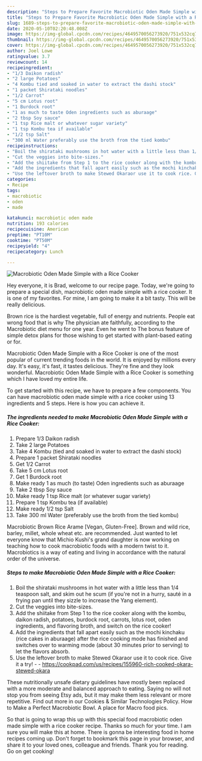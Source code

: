 ```yaml
---
description: "Steps to Prepare Favorite Macrobiotic Oden Made Simple with a Rice Cooker"
title: "Steps to Prepare Favorite Macrobiotic Oden Made Simple with a Rice Cooker"
slug: 1689-steps-to-prepare-favorite-macrobiotic-oden-made-simple-with-a-rice-cooker
date: 2020-05-10T02:20:48.008Z
image: https://img-global.cpcdn.com/recipes/4649570056273920/751x532cq70/macrobiotic-oden-made-simple-with-a-rice-cooker-recipe-main-photo.jpg
thumbnail: https://img-global.cpcdn.com/recipes/4649570056273920/751x532cq70/macrobiotic-oden-made-simple-with-a-rice-cooker-recipe-main-photo.jpg
cover: https://img-global.cpcdn.com/recipes/4649570056273920/751x532cq70/macrobiotic-oden-made-simple-with-a-rice-cooker-recipe-main-photo.jpg
author: Joel Lowe
ratingvalue: 3.7
reviewcount: 14
recipeingredient:
- "1/3 Daikon radish"
- "2 large Potatoes"
- "4 Kombu tied and soaked in water to extract the dashi stock"
- "1 packet Shirataki noodles"
- "1/2 Carrot"
- "5 cm Lotus root"
- "1 Burdock root"
- "1 as much to taste Oden ingredients such as aburaage"
- "2 tbsp Soy sauce"
- "1 tsp Rice malt or whatever sugar variety"
- "1 tsp Kombu tea if available"
- "1/2 tsp Salt"
- "300 ml Water preferably use the broth from the tied kombu"
recipeinstructions:
- "Boil the shirataki mushrooms in hot water with a little less than 1/4 teaspoon salt, and skim out he scum (if you&#39;re not in a hurry, sauté in a frying pan until they sizzle to increase the Yang element)."
- "Cut the veggies into bite-sizes."
- "Add the shiitake from Step 1 to the rice cooker along with the kombu, daikon radish, potatoes, burdock root, carrots, lotus root, oden ingredients, and flavoring broth, and switch on the rice cooker!"
- "Add the ingredients that fall apart easily such as the mochi kinchaku (rice cakes in aburaage) after the rice cooking mode has finished and switches over to warming mode (about 30 minutes prior to serving) to let the flavors absorb."
- "Use the leftover broth to make Stewed Okaraor use it to cook rice. Give it a try!  https://cookpad.com/us/recipes/155960-rich-cooked-okara-stewed-okara"
categories:
- Recipe
tags:
- macrobiotic
- oden
- made

katakunci: macrobiotic oden made 
nutrition: 193 calories
recipecuisine: American
preptime: "PT10M"
cooktime: "PT50M"
recipeyield: "4"
recipecategory: Lunch

---
```



![Macrobiotic Oden Made Simple with a Rice Cooker](https://img-global.cpcdn.com/recipes/4649570056273920/751x532cq70/macrobiotic-oden-made-simple-with-a-rice-cooker-recipe-main-photo.jpg)

Hey everyone, it is Brad, welcome to our recipe page. Today, we're going to prepare a special dish, macrobiotic oden made simple with a rice cooker. It is one of my favorites. For mine, I am going to make it a bit tasty. This will be really delicious.

Brown rice is the hardiest vegetable, full of energy and nutrients. People eat wrong food that is why The physician ate faithfully, according to the Macrobiotic diet menu for one year. Even he went to The bonus feature of simple detox plans for those wishing to get started with plant-based eating or for.

Macrobiotic Oden Made Simple with a Rice Cooker is one of the most popular of current trending foods in the world. It is enjoyed by millions every day. It's easy, it's fast, it tastes delicious. They're fine and they look wonderful. Macrobiotic Oden Made Simple with a Rice Cooker is something which I have loved my entire life.


To get started with this recipe, we have to prepare a few components. You can have macrobiotic oden made simple with a rice cooker using 13 ingredients and 5 steps. Here is how you can achieve it.

<!--inarticleads1-->

##### The ingredients needed to make Macrobiotic Oden Made Simple with a Rice Cooker:

1. Prepare 1/3 Daikon radish
1. Take 2 large Potatoes
1. Take 4 Kombu (tied and soaked in water to extract the dashi stock)
1. Prepare 1 packet Shirataki noodles
1. Get 1/2 Carrot
1. Take 5 cm Lotus root
1. Get 1 Burdock root
1. Make ready 1 as much (to taste) Oden ingredients such as aburaage
1. Take 2 tbsp Soy sauce
1. Make ready 1 tsp Rice malt (or whatever sugar variety)
1. Prepare 1 tsp Kombu tea (if available)
1. Make ready 1/2 tsp Salt
1. Take 300 ml Water (preferably use the broth from the tied kombu)


Macrobiotic Brown Rice Arame [Vegan, Gluten-Free]. Brown and wild rice, barley, millet, whole wheat etc. are recommended. Just wanted to let everyone know that Michio Kushi&#39;s grand daughter is now working on teaching how to cook macrobiotic foods with a modern twist to it. Macrobiotics is a way of eating and living in accordance with the natural order of the universe. 

<!--inarticleads2-->

##### Steps to make Macrobiotic Oden Made Simple with a Rice Cooker:

1. Boil the shirataki mushrooms in hot water with a little less than 1/4 teaspoon salt, and skim out he scum (if you&#39;re not in a hurry, sauté in a frying pan until they sizzle to increase the Yang element).
1. Cut the veggies into bite-sizes.
1. Add the shiitake from Step 1 to the rice cooker along with the kombu, daikon radish, potatoes, burdock root, carrots, lotus root, oden ingredients, and flavoring broth, and switch on the rice cooker!
1. Add the ingredients that fall apart easily such as the mochi kinchaku (rice cakes in aburaage) after the rice cooking mode has finished and switches over to warming mode (about 30 minutes prior to serving) to let the flavors absorb.
1. Use the leftover broth to make Stewed Okaraor use it to cook rice. Give it a try! -  - https://cookpad.com/us/recipes/155960-rich-cooked-okara-stewed-okara


These nutritionally unsafe dietary guidelines have mostly been replaced with a more moderate and balanced approach to eating. Saying no will not stop you from seeing Etsy ads, but it may make them less relevant or more repetitive. Find out more in our Cookies &amp; Similar Technologies Policy. How to Make a Perfect Macrobiotic Bowl. A place for Macro food pics. 

So that is going to wrap this up with this special food macrobiotic oden made simple with a rice cooker recipe. Thanks so much for your time. I am sure you will make this at home. There is gonna be interesting food in home recipes coming up. Don't forget to bookmark this page in your browser, and share it to your loved ones, colleague and friends. Thank you for reading. Go on get cooking!

